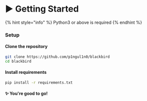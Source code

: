 # ▶️ Getting Started

{% hint style="info" %}
Python3 or above is required
{% endhint %}

### Setup

#### **Clone the repository**

```bash
git clone https://github.com/p1ngul1n0/blackbird
cd blackbird
```

#### **Install requirements**

```bash
pip install -r requirements.txt
```

#### **✨ You're good to go!**